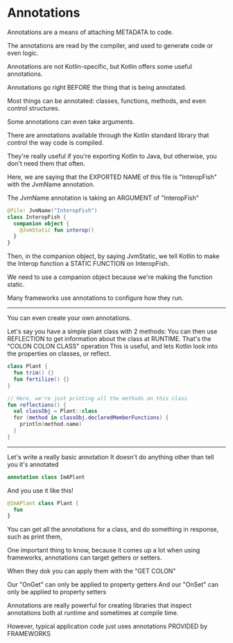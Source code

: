 # Annotations

Annotations are a means of attaching METADATA to code.

The annotations are read by the compiler, and used to generate code
or even logic.

Annotations are not Kotlin-specific, but Kotlin offers some
useful annotations.

Annotations go right BEFORE the thing that is being annotated.

Most things can be annotated: classes, functions, methods,
and even control structures.

Some annotations can even take arguments.

There are annotations available through the Kotlin standard library
that control the way code is compiled.

They're really useful if you're exporting Kotlin to Java, but otherwise,
you don't need them that often.


Here, we are saying that the EXPORTED NAME of this file is "InteropFish"
with the JvmName annotation.

The JvmName annotation is taking an ARGUMENT of "InteropFish"

```kotlin
@file: JvmName("InteropFish")
class InteropFish {
  companion object {
    @JvmStatic fun interop()
  }
}
```

Then, in the companion object, by saying JvmStatic, we tell Kotlin
to make the Interop function a STATIC FUNCTION on InteropFish.

We need to use a companion object because we're making the function static.

Many frameworks use annotations to configure how they run.

----
You can even create your own annotations.

Let's say you have a simple plant class with 2 methods:
You can then use REFLECTION to get information about the class at RUNTIME.
That's the "COLON COLON CLASS" operation
This is useful, and lets Kotlin look into the properties on classes,
or reflect.

```kotlin
class Plant {
  fun trim() {}
  fun fertilize() {}
}

// Here, we're just printing all the methods on this class
fun reflections() {
  val classObj = Plant::class
  for (method in classObj.declaredMemberFunctions) {
    println(method.name)
  }
}
```

----
Let's write a really basic annotation
It doesn't do anything other than tell you it's annotated

```kotlin
annotation class ImAPlant
```

And you use it like this!
```kotlin
@ImAPlant class Plant {
  fun
}
```

You can get all the annotations for a class, and do something in response,
such as print them,

One important thing to know, because it comes up a lot when using
frameworks, annotations can target getters or setters.

When they dok you can apply them with the "GET COLON"

Our "OnGet" can only be applied to property getters
And our "OnSet" can only be applied to property setters


Annotations are really powerful for creating libraries that inspect
annotations both at runtime and sometimes at compile time.

However, typical application code just uses annotations PROVIDED by
FRAMEWORKS